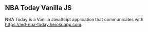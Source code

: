 ## NBA Today Vanilla JS

NBA Today is a Vanilla JavaScipt application that communicates with https://md-nba-today.herokuapp.com.